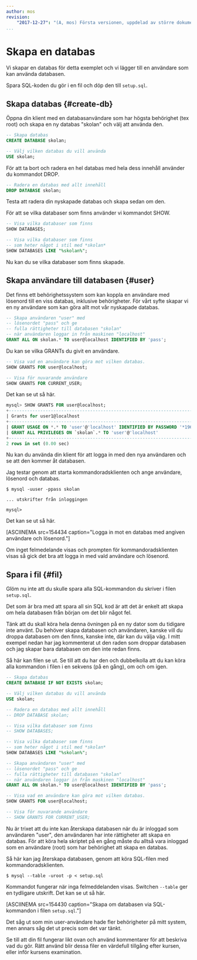 ```yaml
---
author: mos
revision:
    "2017-12-27": "(A, mos) Första versionen, uppdelad av större dokument."
...
```

Skapa en databas
==================================

Vi skapar en databas för detta exemplet och vi lägger till en användare som kan använda databasen.

Spara SQL-koden du gör i en fil och döp den till `setup.sql`.



Skapa databas {#create-db}
----------------------------------

Öppna din klient med en databasanvändare som har högsta behörighet (tex root) och skapa en ny databas "skolan" och välj att använda den.

```sql
-- Skapa databas
CREATE DATABASE skolan;

-- Välj vilken databas du vill använda
USE skolan;
```

För att ta bort och radera en hel databas med hela dess innehåll använder du kommandot DROP.

```sql
-- Radera en databas med allt innehåll
DROP DATABASE skolan;
```

Testa att radera din nyskapade databas och skapa sedan om den.

För att se vilka databaser som finns använder vi kommandot SHOW.

```sql
-- Visa vilka databaser som finns
SHOW DATABASES;

-- Visa vilka databaser som finns
-- som heter något i stil med *skolan*
SHOW DATABASES LIKE "%skolan%";
```

Nu kan du se vilka databaser som finns skapade.



Skapa användare till databasen {#user}
----------------------------------

Det finns ett behörighetssystem som kan koppla en användare med lösenord till en viss databas, inklusive behörigheter. För vårt syfte skapar vi en ny användare som kan göra allt mot vår nyskapade databas.

```sql
-- Skapa användaren "user" med
-- lösenordet "pass" och ge
-- fulla rättigheter till databasen "skolan"
-- när användaren loggar in från maskinen "localhost"
GRANT ALL ON skolan.* TO user@localhost IDENTIFIED BY 'pass';
```

Du kan se vilka GRANTs du givit en användare.

```sql
-- Visa vad en användare kan göra mot vilken databas.
SHOW GRANTS FOR user@localhost;

-- Visa för nuvarande användare
SHOW GRANTS FOR CURRENT_USER;
```

Det kan se ut så här.

```sql
mysql> SHOW GRANTS FOR user@localhost;
+--------------------------------------------------------------------------------------------------------------+
| Grants for user1@localhost                                                                                   |
+--------------------------------------------------------------------------------------------------------------+
| GRANT USAGE ON *.* TO 'user'@'localhost' IDENTIFIED BY PASSWORD '*196BDEDE2AE4F84CA44C47D54D78478C7E2BD7B7' |
| GRANT ALL PRIVILEGES ON `skolan`.* TO 'user'@'localhost'                                                    |
+--------------------------------------------------------------------------------------------------------------+
2 rows in set (0.00 sec)
```

Nu kan du använda din klient för att logga in med den nya användaren och se att den kommer åt databasen.

Jag testar genom att starta kommandoradsklienten och ange användare, lösenord och databas.

```text
$ mysql -uuser -ppass skolan

... utskrifter från inloggingen

mysql>
```

Det kan se ut så här.

[ASCIINEMA src=154434 caption="Logga in mot en databas med angiven användare och lösenord."]

Om inget felmedelande visas och prompten för kommandoradsklienten visas så gick det bra att logga in med vald användare och lösenord.



Spara i fil {#fil}
----------------------------------

Glöm nu inte att du skulle spara alla SQL-kommandon du skriver i filen `setup.sql`.

Det som är bra med att spara all sin SQL kod är att det är enkelt att skapa om hela databasen från början om det blir något fel.

Tänk att du skall köra hela denna övningen på en ny dator som du tidigare inte använt. Du behöver skapa databasen och användaren, kanske vill du droppa databasen om den finns, kanske inte, där kan du välja väg. I mitt exempel nedan har jag kommenterat ut den raden som droppar databasen och jag skapar bara databasen om den inte redan finns.

Så här kan filen se ut. Se till att du har den och dubbelkolla att du kan köra alla kommandon i filen i en sekvens (på en gång), om och om igen.

```sql
-- Skapa databas
CREATE DATABASE IF NOT EXISTS skolan;

-- Välj vilken databas du vill använda
USE skolan;

-- Radera en databas med allt innehåll
-- DROP DATABASE skolan;

-- Visa vilka databaser som finns
-- SHOW DATABASES;

-- Visa vilka databaser som finns
-- som heter något i stil med *skolan*
SHOW DATABASES LIKE "%skolan%";

-- Skapa användaren "user" med
-- lösenordet "pass" och ge
-- fulla rättigheter till databasen "skolan"
-- när användaren loggar in från maskinen "localhost"
GRANT ALL ON skolan.* TO user@localhost IDENTIFIED BY 'pass';

-- Visa vad en användare kan göra mot vilken databas.
SHOW GRANTS FOR user@localhost;

-- Visa för nuvarande användare
-- SHOW GRANTS FOR CURRENT_USER;
```

Nu är trixet att du inte kan återskapa databasen när du är inloggad som användaren "user", den användaren har inte rättigheter att skapa en databas. För att köra hela skriptet på en gång måste du alltså vara inloggad som en användare (root) som har behörighet att skapa en databas.

Så här kan jag återskapa databasen, genom att köra SQL-filen med kommandoradsklienten.

```text
$ mysql --table -uroot -p < setup.sql
```

Kommandot fungerar när inga felmeddelanden visas. Switchen `--table` ger en tydligare utskrift. Det kan se ut så här.

[ASCIINEMA src=154430 caption="Skapa om databasen via SQL-kommandon i filen `setup.sql`."]

Det såg ut som min user-användare hade fler behörigheter på mitt system, men annars såg det ut precis som det var tänkt.

Se till att din fil fungerar likt ovan och använd kommentarer för att beskriva vad du gör. Rätt använd blir dessa filer en värdefull tillgång efter kursen, eller inför kursens examination.
